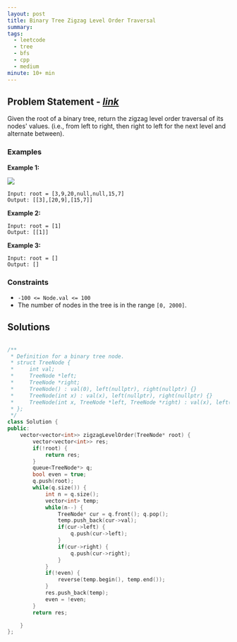 ```yaml
---
layout: post
title: Binary Tree Zigzag Level Order Traversal
summary:
tags:
  - leetcode
  - tree
  - bfs
  - cpp
  - medium
minute: 10+ min
---
```


## Problem Statement - [_link_](https://leetcode.com/problems/binary-tree-zigzag-level-order-traversal)

Given the root of a binary tree, return the zigzag level order traversal of its nodes' values. (i.e., from left to right, then right to left for the next level and alternate between).

### Examples

**Example 1:**

<img src="https://assets.leetcode.com/uploads/2021/02/19/tree1.jpg">

```
Input: root = [3,9,20,null,null,15,7]
Output: [[3],[20,9],[15,7]]
```

**Example 2:**
```
Input: root = [1]
Output: [[1]]
```

**Example 3:**
```
Input: root = []
Output: []
```

### Constraints

- `-100 <= Node.val <= 100`
- The number of nodes in the tree is in the range `[0, 2000]`.

## Solutions

```cpp

/**
 * Definition for a binary tree node.
 * struct TreeNode {
 *     int val;
 *     TreeNode *left;
 *     TreeNode *right;
 *     TreeNode() : val(0), left(nullptr), right(nullptr) {}
 *     TreeNode(int x) : val(x), left(nullptr), right(nullptr) {}
 *     TreeNode(int x, TreeNode *left, TreeNode *right) : val(x), left(left), right(right) {}
 * };
 */
class Solution {
public:
    vector<vector<int>> zigzagLevelOrder(TreeNode* root) {
        vector<vector<int>> res;
        if(!root) {
            return res;
        }
        queue<TreeNode*> q;
        bool even = true;
        q.push(root);
        while(q.size()) {
            int n = q.size();
            vector<int> temp;
            while(n--) {
                TreeNode* cur = q.front(); q.pop();
                temp.push_back(cur->val);
                if(cur->left) {
                    q.push(cur->left);
                }
                if(cur->right) {
                    q.push(cur->right);
                }
            }
            if(!even) {
                reverse(temp.begin(), temp.end());
            }
            res.push_back(temp);
            even = !even;
        }
        return res;

    }
};

```
